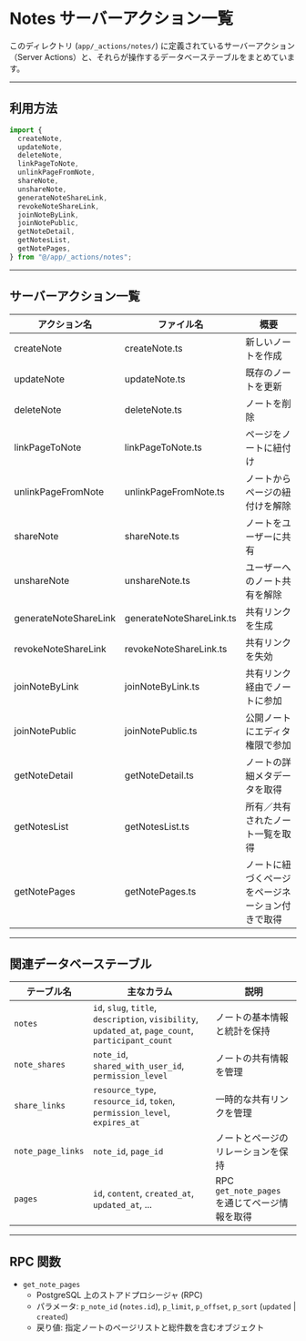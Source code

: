 # Notes サーバーアクション一覧

このディレクトリ (`app/_actions/notes/`) に定義されているサーバーアクション（Server Actions）と、それらが操作するデータベーステーブルをまとめています。

---

## 利用方法

```ts
import {
  createNote,
  updateNote,
  deleteNote,
  linkPageToNote,
  unlinkPageFromNote,
  shareNote,
  unshareNote,
  generateNoteShareLink,
  revokeNoteShareLink,
  joinNoteByLink,
  joinNotePublic,
  getNoteDetail,
  getNotesList,
  getNotePages,
} from "@/app/_actions/notes";
```

---

## サーバーアクション一覧

| アクション名               | ファイル名                     | 概要                                                       |
|---------------------------|--------------------------------|----------------------------------------------------------|
| createNote                | createNote.ts                  | 新しいノートを作成                                      |
| updateNote                | updateNote.ts                  | 既存のノートを更新                                      |
| deleteNote                | deleteNote.ts                  | ノートを削除                                            |
| linkPageToNote            | linkPageToNote.ts              | ページをノートに紐付け                                    |
| unlinkPageFromNote        | unlinkPageFromNote.ts          | ノートからページの紐付けを解除                            |
| shareNote                 | shareNote.ts                   | ノートをユーザーに共有                                  |
| unshareNote               | unshareNote.ts                 | ユーザーへのノート共有を解除                              |
| generateNoteShareLink     | generateNoteShareLink.ts       | 共有リンクを生成                                        |
| revokeNoteShareLink       | revokeNoteShareLink.ts         | 共有リンクを失効                                        |
| joinNoteByLink            | joinNoteByLink.ts              | 共有リンク経由でノートに参加                            |
| joinNotePublic            | joinNotePublic.ts              | 公開ノートにエディタ権限で参加                          |
| getNoteDetail             | getNoteDetail.ts               | ノートの詳細メタデータを取得                            |
| getNotesList              | getNotesList.ts                | 所有／共有されたノート一覧を取得                        |
| getNotePages              | getNotePages.ts                | ノートに紐づくページをページネーション付きで取得        |

---

## 関連データベーステーブル

| テーブル名             | 主なカラム                                           | 説明                                               |
|-----------------------|----------------------------------------------------|--------------------------------------------------|
| `notes`               | `id`, `slug`, `title`, `description`, `visibility`, `updated_at`, `page_count`, `participant_count` | ノートの基本情報と統計を保持                   |
| `note_shares`         | `note_id`, `shared_with_user_id`, `permission_level`                                        | ノートの共有情報を管理                         |
| `share_links`         | `resource_type`, `resource_id`, `token`, `permission_level`, `expires_at`                  | 一時的な共有リンクを管理                       |
| `note_page_links`     | `note_id`, `page_id`                                                                       | ノートとページのリレーションを保持             |
| `pages`               | `id`, `content`, `created_at`, `updated_at`, ...                                             | RPC `get_note_pages` を通じてページ情報を取得  |

---

## RPC 関数

- `get_note_pages`
  - PostgreSQL 上のストアドプロシージャ (RPC)
  - パラメータ: `p_note_id` (`notes.id`), `p_limit`, `p_offset`, `p_sort` (`updated` | `created`)
  - 戻り値: 指定ノートのページリストと総件数を含むオブジェクト
